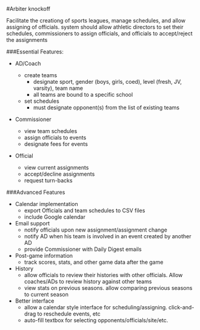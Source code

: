 #Arbiter knockoff

Facilitate the creationg of sports leagues, manage schedules, and allow assigning of officials.  system should allow athletic directors to set their schedules, commissioners to assign officials, and officials to accept/reject the assignments

###Essential Features:
* AD/Coach
	* create teams
		* designate sport, gender (boys, girls, coed), level (fresh, JV, varsity), team name
		* all teams are bound to a specific school
	* set schedules
		* must designate opponent(s) from the list of existing teams

* Commissioner
	* view team schedules
	* assign officials to events
	* designate fees for events

* Official
	* view current assignments
	* accept/decline assignments
	* request turn-backs

###Advanced Features
* Calendar implementation
	* export Officials and team schedules to CSV files
	* include Google calendar
* Email support
	* notify officials upon new assignment/assignment change
	* notify AD when his team is involved in an event created by another AD
	* provide Commissioner with Daily Digest emails
* Post-game information
	* track scores, stats, and other game data after the game
* History
	* allow officials to review their histories with other officials.  Allow coaches/ADs to review history against other teams
	* view stats on previous seasons.  allow comparing previous seasons to current season
* Better interface
	* allow a calendar style interface for scheduling/assigning.  click-and-drag to reschedule events, etc
	* auto-fill textbox for selecting opponents/officials/site/etc.
